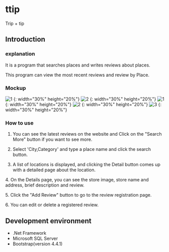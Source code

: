 # ttip
Trip + tip

## Introduction
</hr>

### explanation

It is a program that searches places and writes reviews about places.

This program can view the most recent reviews and review by Place.

### Mockup

![1](https://user-images.githubusercontent.com/48439674/73098350-0fdb3300-3e9e-11ea-9b55-54681b2f2cfd.jpg) {: width="30%" height="20%"}
![2](https://user-images.githubusercontent.com/48439674/73098352-0fdb3300-3e9e-11ea-8e17-0fd22866d5cf.jpg) {: width="30%" height="20%"}
![1](https://user-images.githubusercontent.com/48439674/73098354-12d62380-3e9e-11ea-9ea6-6b0bb4922ca2.png) {: width="30%" height="20%"}
![2](https://user-images.githubusercontent.com/48439674/73098355-12d62380-3e9e-11ea-8986-e92fe8aa5d69.png) {: width="30%" height="20%"}
![3](https://user-images.githubusercontent.com/48439674/73098351-0fdb3300-3e9e-11ea-9b31-33a2c707e47d.jpg) {: width="30%" height="20%"}


### How to use

1. You can see the latest reviews on the website and Click on the "Search More" button if you want to see more.

2. Select 'City,Category' and type a place name and click the search button.

3. A list of locations is displayed, and clicking the Detail button comes up with a detailed page about the location.

4. On the Details page, you can see the store image, store name and address, brief description and review.

5. Click the "Add Review" button to go to the review registration page.

6. You can edit or delete a registered review.

</hr>

## Development environment
</hr>
<ul>
  <li>.Net Framework
  <li>Microsoft SQL Server
  <li>Bootstrap(version 4.4.1)
</ul>
